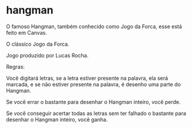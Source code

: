 # hangman
O famoso Hangman, também conhecido como Jogo da Forca, esse está feito em Canvas.

O clássico Jogo da Forca.

Jogo produzido por Lucas Rocha.

Regras:

Você digitará letras, se a letra estiver presente na palavra, ela será marcada, e se não estiver presente na palavra, é desenho uma parte do Hangman.

Se você errar o bastante para desenhar o Hangman inteiro, você perde.

Se você conseguir acertar todas as letras sem ter falhado o bastante para desenhar o Hangman inteiro, você ganha.
